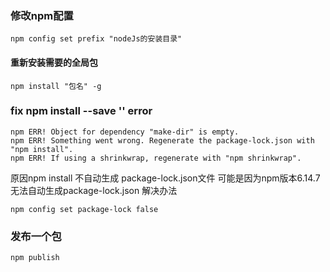 ### 修改npm配置
``````
npm config set prefix "nodeJs的安装目录"
``````
#### 重新安装需要的全局包
``````
npm install "包名" -g
``````
### fix npm install --save '' error
``````
npm ERR! Object for dependency "make-dir" is empty.
npm ERR! Something went wrong. Regenerate the package-lock.json with "npm install".
npm ERR! If using a shrinkwrap, regenerate with "npm shrinkwrap".
``````
原因npm install 不自动生成 package-lock.json文件
可能是因为npm版本6.14.7无法自动生成package-lock.json
解决办法
``````
npm config set package-lock false
``````
### 发布一个包
``````
npm publish
``````
